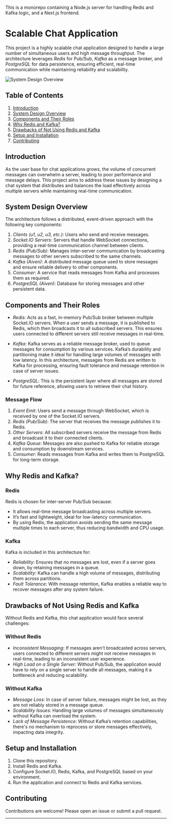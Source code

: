 This is a monorepo containing a Node.js server for handling Redis and Kafka logic, and a Next.js frontend.
# Scalable Chat Application

This project is a highly scalable chat application designed to handle a large number of simultaneous users and high message throughput. The architecture leverages *Redis* for Pub/Sub, *Kafka* as a message broker, and *PostgreSQL* for data persistence, ensuring efficient, real-time communication while maintaining reliability and scalability.

![System Design Overview](link_to_your_image_here)

## Table of Contents

1. [Introduction](#introduction)
2. [System Design Overview](#system-design-overview)
3. [Components and Their Roles](#components-and-their-roles)
4. [Why Redis and Kafka?](#why-redis-and-kafka)
5. [Drawbacks of Not Using Redis and Kafka](#drawbacks-of-not-using-redis-and-kafka)
6. [Setup and Installation](#setup-and-installation)
7. [Contributing](#contributing)

## Introduction

As the user base for chat applications grows, the volume of concurrent messages can overwhelm a server, leading to poor performance and message delays. This project aims to address these issues by designing a chat system that distributes and balances the load effectively across multiple servers while maintaining real-time communication.

## System Design Overview

The architecture follows a distributed, event-driven approach with the following key components:

1. *Clients (u1, u2, u3, etc.)*: Users who send and receive messages.
2. *Socket.IO Servers*: Servers that handle WebSocket connections, providing a real-time communication channel between clients.
3. *Redis (Pub/Sub)*: Manages inter-server communication by broadcasting messages to other servers subscribed to the same channels.
4. *Kafka (Aiven)*: A distributed message queue used to store messages and ensure reliable delivery to other components.
5. *Consumer*: A service that reads messages from Kafka and processes them as required.
6. *PostgreSQL (Aiven)*: Database for storing messages and other persistent data.

## Components and Their Roles

- *Redis*: Acts as a fast, in-memory Pub/Sub broker between multiple Socket.IO servers. When a user sends a message, it is published to Redis, which then broadcasts it to all subscribed servers. This ensures users connected to different servers still receive messages in real-time.

- *Kafka*: Kafka serves as a reliable message broker, used to queue messages for consumption by various services. Kafka’s durability and partitioning make it ideal for handling large volumes of messages with low latency. In this architecture, messages from Redis are written to Kafka for processing, ensuring fault tolerance and message retention in case of server issues.

- *PostgreSQL*: This is the persistent layer where all messages are stored for future reference, allowing users to retrieve their chat history.

### Message Flow

1. *Event Emit*: Users send a message through WebSocket, which is received by one of the Socket.IO servers.
2. *Redis (Pub/Sub)*: The server that receives the message publishes it to Redis.
3. *Other Servers*: All subscribed servers receive the message from Redis and broadcast it to their connected clients.
4. *Kafka Queue*: Messages are also pushed to Kafka for reliable storage and consumption by downstream services.
5. *Consumer*: Reads messages from Kafka and writes them to PostgreSQL for long-term storage.

## Why Redis and Kafka?

### Redis
Redis is chosen for inter-server Pub/Sub because:
- It allows real-time message broadcasting across multiple servers.
- It’s fast and lightweight, ideal for low-latency communication.
- By using Redis, the application avoids sending the same message multiple times to each server, thus reducing bandwidth and CPU usage.

### Kafka
Kafka is included in this architecture for:
- *Reliability*: Ensures that no messages are lost, even if a server goes down, by retaining messages in a queue.
- *Scalability*: Kafka can handle a high volume of messages, distributing them across partitions.
- *Fault Tolerance*: With message retention, Kafka enables a reliable way to recover messages after any system failure.

## Drawbacks of Not Using Redis and Kafka

Without Redis and Kafka, this chat application would face several challenges:

### Without Redis
- *Inconsistent Messaging*: If messages aren't broadcasted across servers, users connected to different servers might not receive messages in real-time, leading to an inconsistent user experience.
- *High Load on a Single Server*: Without Pub/Sub, the application would have to rely on a single server to handle all messages, making it a bottleneck and reducing scalability.

### Without Kafka
- *Message Loss*: In case of server failure, messages might be lost, as they are not reliably stored in a message queue.
- *Scalability Issues*: Handling large volumes of messages simultaneously without Kafka can overload the system.
- *Lack of Message Persistence*: Without Kafka’s retention capabilities, there's no mechanism to reprocess or store messages effectively, impacting data integrity.

## Setup and Installation

1. Clone this repository.
2. Install Redis and Kafka.
3. Configure Socket.IO, Redis, Kafka, and PostgreSQL based on your environment.
4. Run the application and connect to Redis and Kafka services.

## Contributing

Contributions are welcome! Please open an issue or submit a pull request.

---
